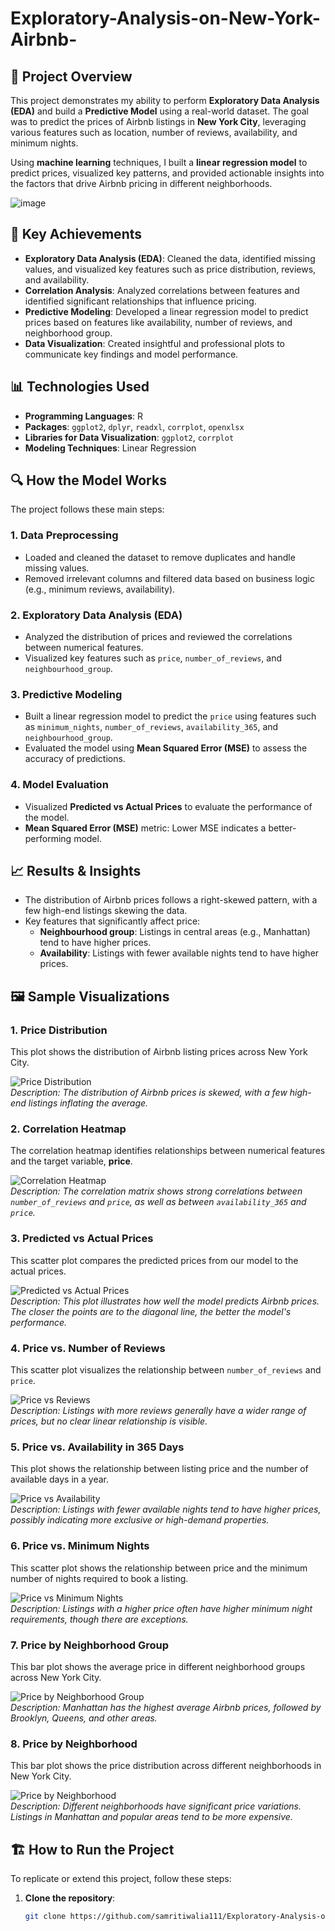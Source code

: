 # Exploratory-Analysis-on-New-York-Airbnb-

## 📍 **Project Overview**

This project demonstrates my ability to perform **Exploratory Data Analysis (EDA)** and build a **Predictive Model** using a real-world dataset. The goal was to predict the prices of Airbnb listings in **New York City**, leveraging various features such as location, number of reviews, availability, and minimum nights.

Using **machine learning** techniques, I built a **linear regression model** to predict prices, visualized key patterns, and provided actionable insights into the factors that drive Airbnb pricing in different neighborhoods.

![image](https://github.com/user-attachments/assets/13ccbe17-e1d3-4e99-a71b-364d8b9a87bd)


## 🚀 **Key Achievements**

- **Exploratory Data Analysis (EDA)**: Cleaned the data, identified missing values, and visualized key features such as price distribution, reviews, and availability.
- **Correlation Analysis**: Analyzed correlations between features and identified significant relationships that influence pricing.
- **Predictive Modeling**: Developed a linear regression model to predict prices based on features like availability, number of reviews, and neighborhood group.
- **Data Visualization**: Created insightful and professional plots to communicate key findings and model performance.

## 📊 **Technologies Used**
- **Programming Languages**: R
- **Packages**: `ggplot2`, `dplyr`, `readxl`, `corrplot`, `openxlsx`
- **Libraries for Data Visualization**: `ggplot2`, `corrplot`
- **Modeling Techniques**: Linear Regression

## 🔍 **How the Model Works**

The project follows these main steps:

### 1. **Data Preprocessing**
- Loaded and cleaned the dataset to remove duplicates and handle missing values.
- Removed irrelevant columns and filtered data based on business logic (e.g., minimum reviews, availability).

### 2. **Exploratory Data Analysis (EDA)**
- Analyzed the distribution of prices and reviewed the correlations between numerical features.
- Visualized key features such as `price`, `number_of_reviews`, and `neighbourhood_group`.

### 3. **Predictive Modeling**
- Built a linear regression model to predict the `price` using features such as `minimum_nights`, `number_of_reviews`, `availability_365`, and `neighbourhood_group`.
- Evaluated the model using **Mean Squared Error (MSE)** to assess the accuracy of predictions.

### 4. **Model Evaluation**
- Visualized **Predicted vs Actual Prices** to evaluate the performance of the model.
- **Mean Squared Error (MSE)** metric: Lower MSE indicates a better-performing model.

## 📈 **Results & Insights**
- The distribution of Airbnb prices follows a right-skewed pattern, with a few high-end listings skewing the data.
- Key features that significantly affect price:
  - **Neighbourhood group**: Listings in central areas (e.g., Manhattan) tend to have higher prices.
  - **Availability**: Listings with fewer available nights tend to have higher prices.

## 🖼 **Sample Visualizations**

### 1. **Price Distribution**
This plot shows the distribution of Airbnb listing prices across New York City.

![Price Distribution](Airbnb_files/figure-docx/unnamed-chunk-37-1.png)  
*Description: The distribution of Airbnb prices is skewed, with a few high-end listings inflating the average.*

### 2. **Correlation Heatmap**
The correlation heatmap identifies relationships between numerical features and the target variable, **price**.

![Correlation Heatmap](Airbnb_files/figure-docx/unnamed-chunk-43-1.png)  
*Description: The correlation matrix shows strong correlations between `number_of_reviews` and `price`, as well as between `availability_365` and `price`.*

### 3. **Predicted vs Actual Prices**
This scatter plot compares the predicted prices from our model to the actual prices.

![Predicted vs Actual Prices](Airbnb_files/figure-docx/unnamed-chunk-51-1.png)  
*Description: This plot illustrates how well the model predicts Airbnb prices. The closer the points are to the diagonal line, the better the model's performance.*

### 4. **Price vs. Number of Reviews**
This scatter plot visualizes the relationship between `number_of_reviews` and `price`.

![Price vs Reviews](Airbnb_files/figure-docx/unnamed-chunk-40-1.png)  
*Description: Listings with more reviews generally have a wider range of prices, but no clear linear relationship is visible.*

### 5. **Price vs. Availability in 365 Days**
This plot shows the relationship between listing price and the number of available days in a year.

![Price vs Availability](Airbnb_files/figure-docx/unnamed-chunk-44-1.png)  
*Description: Listings with fewer available nights tend to have higher prices, possibly indicating more exclusive or high-demand properties.*

### 6. **Price vs. Minimum Nights**
This scatter plot shows the relationship between price and the minimum number of nights required to book a listing.

![Price vs Minimum Nights](Airbnb_files/figure-docx/unnamed-chunk-45-1.png)  
*Description: Listings with a higher price often have higher minimum night requirements, though there are exceptions.*

### 7. **Price by Neighborhood Group**
This bar plot shows the average price in different neighborhood groups across New York City.

![Price by Neighborhood Group](Airbnb_files/figure-docx/unnamed-chunk-46-1.png)  
*Description: Manhattan has the highest average Airbnb prices, followed by Brooklyn, Queens, and other areas.*

### 8. **Price by Neighborhood**
This bar plot shows the price distribution across different neighborhoods in New York City.

![Price by Neighborhood](Airbnb_files/figure-docx/unnamed-chunk-47-1.png)  
*Description: Different neighborhoods have significant price variations. Listings in Manhattan and popular areas tend to be more expensive.*

## 🏗 **How to Run the Project**

To replicate or extend this project, follow these steps:

1. **Clone the repository**:
   ```bash
   git clone https://github.com/samritiwalia111/Exploratory-Analysis-on-New-York-Airbnb.git
